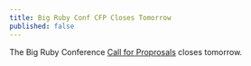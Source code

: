 ```yaml
---
title: Big Ruby Conf CFP Closes Tomorrow
published: false
---
```


The Big Ruby Conference [Call for Proprosals][cfp] closes tomorrow.

[cfp]: https://bigrubyconf2014.busyconf.com/proposals/new

